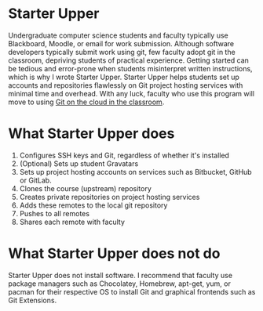 # Starter Upper

Undergraduate computer science students and faculty typically use Blackboard, Moodle, or email for work submission.
Although software developers typically submit work using git, few faculty adopt git in the classroom, depriving students of practical experience.
Getting started can be tedious and error-prone when students misinterpret written instructions, which is why I wrote Starter Upper.
Starter Upper helps students set up accounts and repositories flawlessly on Git project hosting services with minimal time and overhead.
With any luck, faculty who use this program will move to using [Git on the cloud in the classroom](http://db.grinnell.edu/sigcse/sigcse2013/Program/viewAcceptedProposal.pdf?sessionType=paper&sessionNumber=257).

# What Starter Upper does

1. Configures SSH keys and Git, regardless of whether it's installed
2. (Optional) Sets up student Gravatars
3. Sets up project hosting accounts on services such as Bitbucket, GitHub or GitLab.
4. Clones the course (upstream) repository
5. Creates private repositories on project hosting services
6. Adds these remotes to the local git repository
7. Pushes to all remotes
8. Shares each remote with faculty

# What Starter Upper does not do

Starter Upper does not install software.
I recommend that faculty use package managers such as Chocolatey, Homebrew, apt-get, yum, or pacman for their respective OS to install Git and graphical frontends such as Git Extensions.